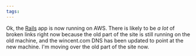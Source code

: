 ```yaml
---
tags: 
---
```


Ok, the [Rails](/wiki/Rails) app is now running on AWS. There is likely to be *a lot* of broken links right now because the old part of the site is still running on the old machine, and the wincent.com DNS has been updated to point at the new machine. I'm moving over the old part of the site now.
